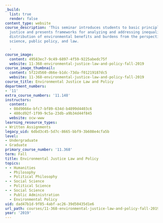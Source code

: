 ```yaml
---
_build:
  list: true
  render: false
content_type: website
course_description: 'This seminar introduces students to basic principles of environmental
  justice and presents frameworks for analyzing and addressing inequalities in the
  distribution of environmental benefits and burdens from the perspectives of social
  science, public policy, and law.

  '
course_image:
  content: 49583ec7-9c49-6897-4f59-9225abedc75f
  website: 11-368-environmental-justice-law-and-policy-fall-2019
course_image_thumbnail:
  content: 5f22d560-d66e-b1dc-73da-f01219187dc5
  website: 11-368-environmental-justice-law-and-policy-fall-2019
course_title: Environmental Justice Law and Policy
department_numbers:
- '11'
extra_course_numbers: '11.148'
instructors:
  content:
  - 08d9066e-bfc7-bf89-634d-b4899d4403c6
  - 480cd92f-1f99-9c5a-23db-a9b34d44f845
  website: ocw-www
learning_resource_types:
- Written Assignments
legacy_uid: 6dbd3c45-5d7c-8665-bbf9-3b608e4cfa5b
level:
- Undergraduate
- Graduate
primary_course_number: '11.368'
term: Fall
title: Environmental Justice Law and Policy
topics:
- - Humanities
  - Philosophy
  - Political Philosophy
- - Social Science
  - Political Science
- - Social Science
  - Public Administration
  - Environmental Policy
uid: dad47b1d-9f85-4abf-ac26-39d50435d1e6
url_path: courses/11-368-environmental-justice-law-and-policy-fall-2019
year: '2019'
---
```

